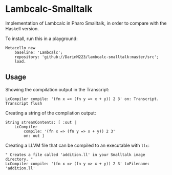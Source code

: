 Lambcalc-Smalltalk
==================

Implementation of Lambcalc in Pharo Smalltalk, in order to compare with the Haskell version.

To install, run this in a playground:

```smalltalk
Metacello new
	baseline: 'Lambcalc';
	repository: 'github://DarinM223/lambcalc-smalltalk:master/src';
	load.
```

Usage
-----

Showing the compilation output in the Transcript:
```smalltalk
LcCompiler compile: '(fn x => (fn y => x + y)) 2 3' on: Transcript.
Transcript flush
```

Creating a string of the compilation output:
```smalltalk
String streamContents: [ :out |
	LcCompiler
		compile: '(fn x => (fn y => x + y)) 2 3'
		on: out ]
```

Creating a LLVM file that can be compiled to an executable with `llc`:
```smalltalk
" Creates a file called 'addition.ll' in your Smalltalk image directory. "
LcCompiler compile: '(fn x => (fn y => x + y)) 2 3' toFilename: 'addition.ll'
```